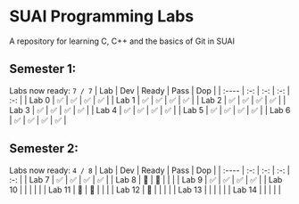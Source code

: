 # SUAI Programming Labs

A repository for learning C, C++ and the basics of Git in SUAI

## Semester 1:
Labs now ready: `7 / 7`
| Lab   | Dev | Ready | Pass | Dop |
| :---- | :-: | :-: | :-: | :-: |
| Lab 0 | ✅ | ✅ | ✅ | ✅ |
| Lab 1 | ✅ | ✅ | ✅ | ✅ |
| Lab 2 | ✅ | ✅ | ✅ | ✅ |
| Lab 3 | ✅ | ✅ | ✅ | ✅ |
| Lab 4 | ✅ | ✅ | ✅ | ✅ |
| Lab 5 | ✅ | ✅ | ✅ | ✅ |
| Lab 6 | ✅ | ✅ | ✅ | ✅ |

## Semester 2:
Labs now ready: `4 / 8`
| Lab   | Dev | Ready | Pass | Dop |
| :---- | :-: | :-: | :-: | :-: |
| Lab 7 | ✅ | ✅ | ✅ | ✅ |
| Lab 8 | 🔷 | 🔷 |  |  |
| Lab 9 | ✅ | ✅ | ✅ | ✅ |
| Lab 10 |  |  |  |  |
| Lab 11 | 🔷 | 🔷 |  |  |
| Lab 12 | 🔷 |  |  |  |
| Lab 13 |  |  |  |  |
| Lab 14 |  |  |  |  |
